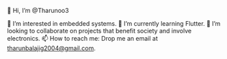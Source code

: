👋 Hi, I’m @Tharunoo3

👀 I’m interested in embedded systems.
🌱 I’m currently learning Flutter.
💞️ I’m looking to collaborate on projects that benefit society and involve electronics.
📫 How to reach me: Drop me an email at tharunbalajig2004@gmail.com.




<!---
Tharunoo3/Tharunoo3 is a ✨ special ✨ repository because its `README.md` (this file) appears on your GitHub profile.
You can click the Preview link to take a look at your changes.
--->
